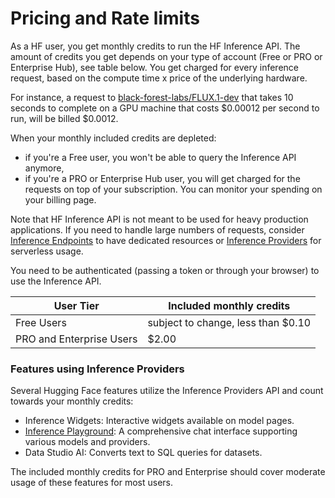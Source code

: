 # Pricing and Rate limits

As a HF user, you get monthly credits to run the HF Inference API. The amount of credits you get depends on your type of account (Free or PRO or Enterprise Hub), see table below.
You get charged for every inference request, based on the compute time x price of the underlying hardware.

For instance, a request to [black-forest-labs/FLUX.1-dev](https://huggingface.co/black-forest-labs/FLUX.1-dev) that takes 10 seconds to complete on a GPU machine that costs $0.00012 per second to run, will be billed $0.0012.

When your monthly included credits are depleted:
- if you're a Free user, you won't be able to query the Inference API anymore,
- if you're a PRO or Enterprise Hub user, you will get charged for the requests on top of your subscription. You can monitor your spending on your billing page.

Note that HF Inference API is not meant to be used for heavy production applications. If you need to handle large numbers of requests, consider [Inference Endpoints](https://huggingface.co/docs/inference-endpoints) to have dedicated resources or [Inference Providers](https://huggingface.co/blog/inference-providers) for serverless usage.

You need to be authenticated (passing a token or through your browser) to use the Inference API.


| User Tier                 | Included monthly credits           |
|---------------------------|------------------------------------|
| Free Users                | subject to change, less than $0.10 |
| PRO and Enterprise Users  | $2.00                              |

### Features using Inference Providers

Several Hugging Face features utilize the Inference Providers API and count towards your monthly credits:

- Inference Widgets: Interactive widgets available on model pages.
- [Inference Playground](https://huggingface.co/playground): A comprehensive chat interface supporting various models and providers.
- Data Studio AI: Converts text to SQL queries for datasets.

The included monthly credits for PRO and Enterprise should cover moderate usage of these features for most users.
